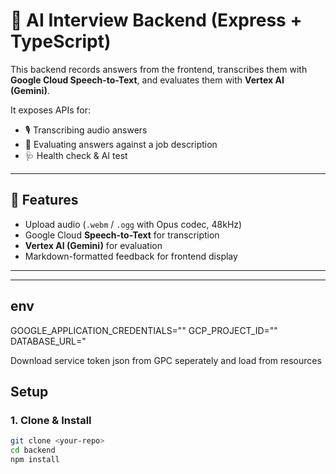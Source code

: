 

# 🎤 AI Interview Backend (Express + TypeScript)

This backend records answers from the frontend, transcribes them with **Google Cloud Speech-to-Text**, and evaluates them with **Vertex AI (Gemini)**.  

It exposes APIs for:
- 🎙️ Transcribing audio answers
- 🤖 Evaluating answers against a job description
- 🩺 Health check & AI test

---

## 🚀 Features
- Upload audio (`.webm` / `.ogg` with Opus codec, 48kHz)
- Google Cloud **Speech-to-Text** for transcription
- **Vertex AI (Gemini)** for evaluation
- Markdown-formatted feedback for frontend display

---

---

## env

GOOGLE_APPLICATION_CREDENTIALS=""
GCP_PROJECT_ID=""
DATABASE_URL="

Download service token json from GPC seperately and load from resources

## Setup

### 1. Clone & Install
```bash
git clone <your-repo>
cd backend
npm install
